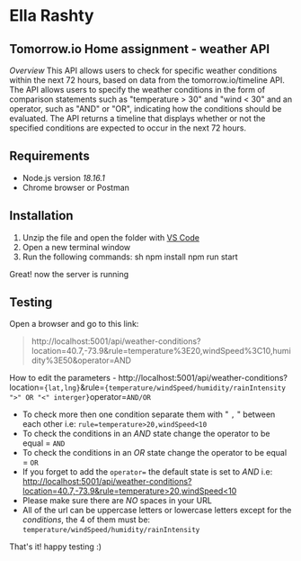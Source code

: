 # Ella Rashty
## Tomorrow.io Home assignment - weather API


*Overview*
This API allows users to check for specific weather conditions within the next 72 hours, based on data
from the tomorrow.io/timeline API. The API allows users to specify the weather conditions in the form
of comparison statements such as "temperature > 30" and "wind < 30" and an operator, such as
"AND" or "OR", indicating how the conditions should be evaluated. The API returns a timeline that
displays whether or not the specified conditions are expected to occur in the next 72 hours.

## Requirements 
- Node.js version *18.16.1*
- Chrome browser or Postman 
## Installation

1. Unzip the file and open the folder with [VS Code](https://code.visualstudio.com/)
2. Open a new terminal window
3. Run the following commands:
sh
npm install 
npm run start

Great! now the server is running 

## Testing
Open a browser and go to this link:
> http://localhost:5001/api/weather-conditions?location=40.7,-73.9&rule=temperature%3E20,windSpeed%3C10,humidity%3E50&operator=AND

How to edit the parameters - 
http://localhost:5001/api/weather-conditions?location=`{lat,lng}`&rule=`{temperature/windSpeed/humidity/rainIntensity ">" OR "<" interger}`operator=`AND/OR`
 * To check more then one condition separate them with " `,` " between each other i.e: `rule=temperature>20,windSpeed<10`
 * To check the conditions  in an *AND* state change the operator to be equal = `AND`
 * To check the conditions  in an *OR* state change the operator to be equal = `OR`
 * If you forget to add the `operator=` the default state is set to  *AND*
 i.e: [http://localhost:5001/api/weather-conditions?location=40.7,-73.9&rule=temperature>20,windSpeed<10](http://localhost:5001/api/weather-conditions?location=40.7,-73.9&rule=temperature%3E20,windSpeed<10)
 * Please make sure there are *NO*  spaces in your URL
 * All of the url can be uppercase letters or lowercase letters except for the *conditions*, the 4 of them must be: `temperature/windSpeed/humidity/rainIntensity`

That's it! happy testing :)
